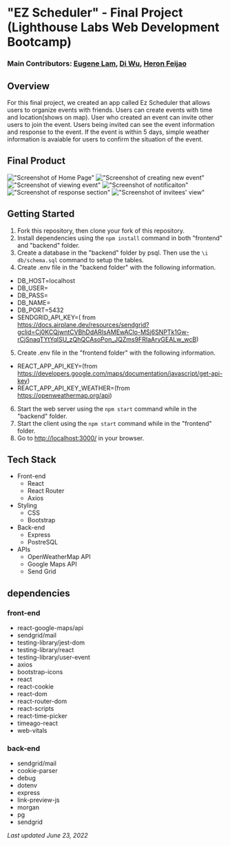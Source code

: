 # "EZ Scheduler" - Final Project (Lighthouse Labs Web Development Bootcamp)
### Main Contributors: [Eugene Lam](https://github.com/lamew128), [Di Wu](https://github.com/beijingdi), [Heron Feijao](https://github.com/heronfeijao)

## Overview

For this final project, we created an app called Ez Scheduler that allows users to organize events with friends. Users can create events with time and location(shows on map). User who created an event can invite other users to join the event. Users being invited can see the event information and response to the event. If the event is within 5 days, simple weather information is avaiable for users to confirm the situation of the event.

## Final Product

!["Screenshot of Home Page"](https://github.com/lamew128/EzScheduler/blob/main/screenshots/1.PNG)
!["Screenshot of creating new event"](https://github.com/lamew128/EzScheduler/blob/main/screenshots/2.PNG)
!["Screenshot of viewing event"](https://github.com/lamew128/EzScheduler/blob/main/screenshots/3.PNG)
!["Screenshot of notificaiton"](https://github.com/lamew128/EzScheduler/blob/main/screenshots/4.PNG)
!["Screenshot of response section"](https://github.com/lamew128/EzScheduler/blob/main/screenshots/5.PNG)
!["Screenshot of invitees' view"](https://github.com/lamew128/EzScheduler/blob/main/screenshots/6.PNG)

## Getting Started

1. Fork this repository, then clone your fork of this repository.
2. Install dependencies using the `npm install` command in both "frontend" and "backend" folder.
3. Create a database in the "backend" folder by psql. Then use the `\i db/schema.sql` command to setup the tables.
4. Create .env file in the "backend folder" with the following information.
  - DB_HOST=localhost
  - DB_USER=
  - DB_PASS=
  - DB_NAME=
  - DB_PORT=5432
  - SENDGRID_API_KEY=( from https://docs.airplane.dev/resources/sendgrid?gclid=Cj0KCQjwntCVBhDdARIsAMEwAClo-MSj6SNPTk1Gw-rCjSnaqTYtYqlSU_zQhQCAsoPon_JQZms9FRIaAryGEALw_wcB)

5. Create .env file in the "frontend folder" with the following information.
  - REACT_APP_API_KEY=(from https://developers.google.com/maps/documentation/javascript/get-api-key)
  - REACT_APP_API_KEY_WEATHER=(from https://openweathermap.org/api)

6. Start the web server using the `npm start` command while in the "backend" folder.  
7. Start the client using the `npm start` command while in the "frontend" folder.  
8. Go to <http://localhost:3000/> in your browser.

## Tech Stack

- Front-end
  - React
  - React Router
  - Axios
- Styling
  - CSS
  - Bootstrap
- Back-end
  - Express
  - PostreSQL
- APIs
  - OpenWeatherMap API
  - Google Maps API
  - Send Grid

## dependencies

### front-end
- react-google-maps/api
- sendgrid/mail
- testing-library/jest-dom
- testing-library/react
- testing-library/user-event
- axios
- bootstrap-icons
- react
- react-cookie
- react-dom
- react-router-dom
- react-scripts
- react-time-picker
- timeago-react
- web-vitals

### back-end
- sendgrid/mail
- cookie-parser
- debug
- dotenv
- express
- link-preview-js
- morgan
- pg
- sendgrid

*Last updated June 23, 2022*